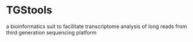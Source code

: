 # TGStools
a bioinformatics suit to facilitate transcriptome analysis of long reads from third generation sequencing platform
